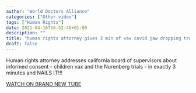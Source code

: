 ```yaml
---
author: "World Doctors Alliance"
categories: ["Other video"]
tags: ["Human Rights"]
date: 2021-04-16T16:52:46+01:00
description: ""
title: "human rights attorney gives 3 min of vax covid jaw dropping truth"
draft: false
---
```


⁣Human rights attorney addresses california board of supervisors about  informed consent - children vax and the Nurenberg trials - in exactly 3  minutes and NAILS IT!!!    

[WATCH ON BRAND NEW TUBE](https://brandnewtube.com/watch/human-rights-attorney-gives-3-min-of-vax-covid-jaw-dropping-truth_SIoTFLCDYJgdTC9.html)  